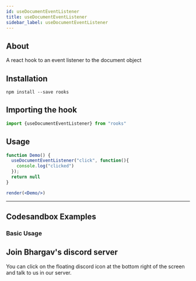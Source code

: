 ```yaml
---
id: useDocumentEventListener
title: useDocumentEventListener
sidebar_label: useDocumentEventListener
---
```



    

## About

A react hook to an event listener to the document object

[//]: # "Main"

## Installation

    npm install --save rooks

## Importing the hook

```javascript
import {useDocumentEventListener} from "rooks"
```

## Usage

```jsx
function Demo() {
  useDocumentEventListener("click", function(){
    console.log("clicked")
  });
  return null
}

render(<Demo/>)
```


---

## Codesandbox Examples

### Basic Usage    



## Join Bhargav's discord server
You can click on the floating discord icon at the bottom right of the screen and talk to us in our server.


